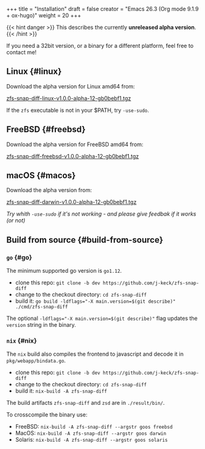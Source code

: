 +++
title = "Installation"
draft = false
creator = "Emacs 26.3 (Org mode 9.1.9 + ox-hugo)"
weight = 20
+++

{{< hint danger >}}
This describes the currently ****unreleased alpha version****.
{{< /hint >}}

If you need a 32bit version, or a binary for a different
platform, feel free to contact me!


## Linux {#linux}

Download the alpha version for Linux amd64 from:

[zfs-snap-diff-linux-v1.0.0-alpha-12-gb0bebf1.tgz](./zfs-snap-diff-linux-v1.0.0-alpha-12-gb0bebf1.tgz)

If the `zfs` executable is not in your $PATH, try `-use-sudo`.


## FreeBSD {#freebsd}

Download the alpha version for FreeBSD amd64 from:

[zfs-snap-diff-freebsd-v1.0.0-alpha-12-gb0bebf1.tgz](/zfs-snap-diff-freebsd-v1.0.0-alpha-12-gb0bebf1.tgz)


## macOS {#macos}

Download the alpha version from:

[zfs-snap-diff-darwin-v1.0.0-alpha-12-gb0bebf1.tgz](/zfs-snap-diff-darwin-v1.0.0-alpha-12-gb0bebf1.tgz)

_Try whith `-use-sudo` if it's not working - and please give feedbak if it works (or not)_


## Build from source {#build-from-source}


### `go` {#go}

The minimum supported go version is `go1.12`.

-   clone this repo: `git clone -b dev https://github.com/j-keck/zfs-snap-diff`
-   change to the checkout directory: `cd zfs-snap-diff`
-   build it: `go build -ldflags="-X main.version=$(git describe)" ./cmd/zfs-snap-diff`

The optional `-ldflags="-X main.version=$(git describe)"` flag updates the `version` string in the binary.


### `nix` {#nix}

The `nix` build also compiles the frontend to javascript and decode it in `pkg/webapp/bindata.go`.

-   clone this repo: `git clone -b dev https://github.com/j-keck/zfs-snap-diff`
-   change to the checkout directory: `cd zfs-snap-diff`
-   build it: `nix-build -A zfs-snap-diff`

The build artifacts `zfs-snap-diff` and `zsd` are in `./result/bin/`.

To crosscompile the binary use:

-   FreeBSD: `nix-build -A zfs-snap-diff --argstr goos freebsd`
-   MacOS: `nix-build -A zfs-snap-diff --argstr goos darwin`
-   Solaris: `nix-build -A zfs-snap-diff --argstr goos solaris`
